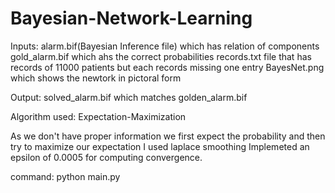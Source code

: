 # Bayesian-Network-Learning

Inputs:
alarm.bif(Bayesian Inference file) which has relation of components
gold_alarm.bif which ahs the correct probabilities
records.txt file that has records of 11000 patients but each records missing one entry
BayesNet.png which shows the newtork in pictoral form

Output:
solved_alarm.bif which matches golden_alarm.bif

Algorithm used:
Expectation-Maximization

As we don't have proper information we first expect the probability and then try to maximize our expectation
I used laplace smoothing
Implemeted an epsilon of 0.0005 for computing convergence.

command:
python main.py
